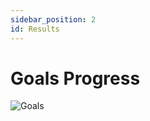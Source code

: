 ```yaml
---
sidebar_position: 2
id: Results
---
```


# Goals Progress

![Goals](/img/Goals-Progress/Agua-Hedionda/GoalsTable.png)


